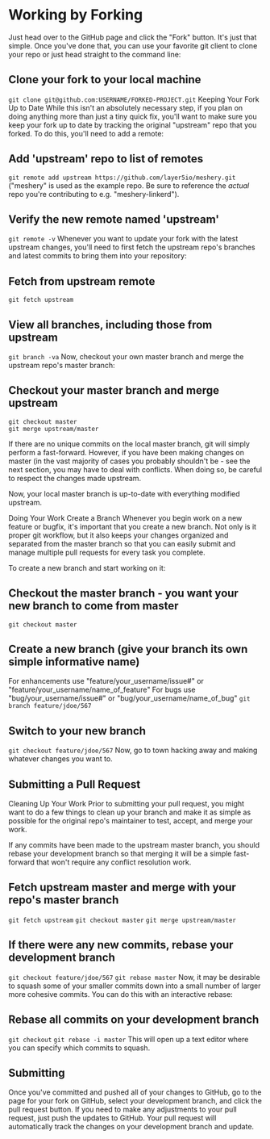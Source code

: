 # Working by Forking
Just head over to the GitHub page and click the "Fork" button. It's just that simple. Once you've done that, you can use your favorite git client to clone your repo or just head straight to the command line:

## Clone your fork to your local machine
`git clone git@github.com:USERNAME/FORKED-PROJECT.git`
Keeping Your Fork Up to Date
While this isn't an absolutely necessary step, if you plan on doing anything more than just a tiny quick fix, you'll want to make sure you keep your fork up to date by tracking the original "upstream" repo that you forked. To do this, you'll need to add a remote:

## Add 'upstream' repo to list of remotes
`git remote add upstream https://github.com/layer5io/meshery.git` ("meshery" is used as the example repo. Be sure to reference the _actual_ repo you're contributing to e.g. "meshery-linkerd").

## Verify the new remote named 'upstream'
`git remote -v`
Whenever you want to update your fork with the latest upstream changes, you'll need to first fetch the upstream repo's branches and latest commits to bring them into your repository:

## Fetch from upstream remote
`git fetch upstream`

## View all branches, including those from upstream
`git branch -va`
Now, checkout your own master branch and merge the upstream repo's master branch:

## Checkout your master branch and merge upstream
```
git checkout master
git merge upstream/master
```
If there are no unique commits on the local master branch, git will simply perform a fast-forward. However, if you have been making changes on master (in the vast majority of cases you probably shouldn't be - see the next section, you may have to deal with conflicts. When doing so, be careful to respect the changes made upstream.

Now, your local master branch is up-to-date with everything modified upstream.

Doing Your Work
Create a Branch
Whenever you begin work on a new feature or bugfix, it's important that you create a new branch. Not only is it proper git workflow, but it also keeps your changes organized and separated from the master branch so that you can easily submit and manage multiple pull requests for every task you complete.

To create a new branch and start working on it:

## Checkout the master branch - you want your new branch to come from master
`git checkout master`

## Create a new branch (give your branch its own simple informative name)
For enhancements use "feature/your_username/issue#" or "feature/your_username/name_of_feature"
For bugs use "bug/your_username/issue#" or "bug/your_username/name_of_bug"
`git branch feature/jdoe/567`

## Switch to your new branch
`git checkout feature/jdoe/567`
Now, go to town hacking away and making whatever changes you want to.

## Submitting a Pull Request
Cleaning Up Your Work
Prior to submitting your pull request, you might want to do a few things to clean up your branch and make it as simple as possible for the original repo's maintainer to test, accept, and merge your work.

If any commits have been made to the upstream master branch, you should rebase your development branch so that merging it will be a simple fast-forward that won't require any conflict resolution work.

## Fetch upstream master and merge with your repo's master branch
`git fetch upstream`
`git checkout master`
`git merge upstream/master`

## If there were any new commits, rebase your development branch
`git checkout feature/jdoe/567`
`git rebase master`
Now, it may be desirable to squash some of your smaller commits down into a small number of larger more cohesive commits. You can do this with an interactive rebase:

## Rebase all commits on your development branch
`git checkout`
`git rebase -i master`
This will open up a text editor where you can specify which commits to squash.

## Submitting
Once you've committed and pushed all of your changes to GitHub, go to the page for your fork on GitHub, select your development branch, and click the pull request button. If you need to make any adjustments to your pull request, just push the updates to GitHub. Your pull request will automatically track the changes on your development branch and update.
